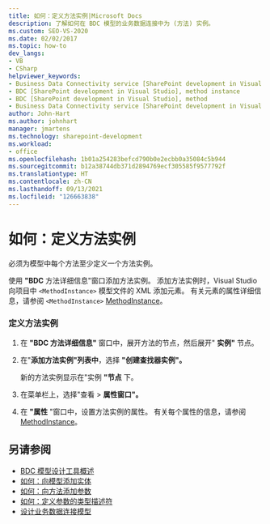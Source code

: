 ```yaml
---
title: 如何：定义方法实例|Microsoft Docs
description: 了解如何在 BDC 模型的业务数据连接中为 (方法) 实例。
ms.custom: SEO-VS-2020
ms.date: 02/02/2017
ms.topic: how-to
dev_langs:
- VB
- CSharp
helpviewer_keywords:
- Business Data Connectivity service [SharePoint development in Visual Studio], method instance
- BDC [SharePoint development in Visual Studio], method instance
- BDC [SharePoint development in Visual Studio], method
- Business Data Connectivity service [SharePoint development in Visual Studio], method
author: John-Hart
ms.author: johnhart
manager: jmartens
ms.technology: sharepoint-development
ms.workload:
- office
ms.openlocfilehash: 1b01a254283befcd790b0e2ecbb0a35084c5b944
ms.sourcegitcommit: b12a38744db371d2894769ecf305585f9577792f
ms.translationtype: HT
ms.contentlocale: zh-CN
ms.lasthandoff: 09/13/2021
ms.locfileid: "126663838"
---
```

# <a name="how-to-define-a-method-instance"></a>如何：定义方法实例
  必须为模型中每个方法至少定义一个方法实例。

 使用 **"BDC** 方法详细信息"窗口添加方法实例。 添加方法实例时，Visual Studio向项目中 `<MethodInstance>` 模型文件的 XML 添加元素。 有关元素的属性详细信息，请参阅 `<MethodInstance>` [MethodInstance](/previous-versions/office/developer/sharepoint-2010/ee556838(v=office.14))。

### <a name="to-define-a-method-instance"></a>定义方法实例

1. 在 **"BDC 方法详细信息"** 窗口中，展开方法的节点，然后展开" **实例"** 节点。

2. 在"**添加方法实例"列表中**，选择 **"创建查找器实例"。**

     新的方法实例显示在"实例 **"节点** 下。

3. 在菜单栏上，选择"查看  >  **属性窗口"。**

4. 在 **"属性** "窗口中，设置方法实例的属性。 有关每个属性的信息，请参阅 [MethodInstance](/previous-versions/office/developer/sharepoint-2010/ee556838(v=office.14))。

## <a name="see-also"></a>另请参阅
- [BDC 模型设计工具概述](../sharepoint/bdc-model-design-tools-overview.md)
- [如何：向模型添加实体](../sharepoint/how-to-add-an-entity-to-a-model.md)
- [如何：向方法添加参数](../sharepoint/how-to-add-a-parameter-to-a-method.md)
- [如何：定义参数的类型描述符](../sharepoint/how-to-define-the-type-descriptor-of-a-parameter.md)
- [设计业务数据连接模型](../sharepoint/designing-a-business-data-connectivity-model.md)
